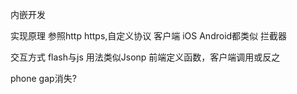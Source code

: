 内嵌开发


实现原理
参照http https,自定义协议
客户端 iOS Android都类似
拦截器


交互方式
flash与js
用法类似Jsonp 前端定义函数，客户端调用或反之


phone gap消失?
